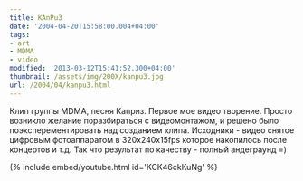 ```yaml
---
title: KAnPu3
date: '2004-04-20T15:58:00.004+04:00'
tags:
- art
- MDMA
- video
modified: '2013-03-12T15:41:52.300+04:00'
thumbnail: /assets/img/200X/kanpu3.jpg
url: /2004/04/kanpu3.html
---
```

Клип группы MDMA, песня Каприз. Первое мое видео творение. Просто возникло желание поразбираться с видеомонтажом, и решено было поэксперементировать над созданием клипа. Исходники - видео снятое цифровым фотоаппаратом в 320х240х15fps которое накопилось после концертов и т.д. Так что результат по качеству - полный андеграунд =)

{% include embed/youtube.html id='KCK46ckKuNg' %}
